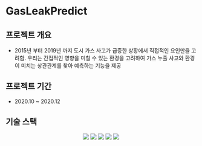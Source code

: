 # GasLeakPredict

## **프로젝트 개요**

- 2015년 부터 2019년 까지 도시 가스 사고가 급증한 상황에서 직접적인 요인만을 고려함. 우리는 간접적인 영향을 미칠 수 있는 환경을 고려하여 가스 누출 사고와 환경이 미치는 상관관계를 찾아 예측하는 기능을 제공

## 프로젝트 기간

- 2020.10 ~ 2020.12

## 기술 스택

<p align="center">
  <img src="https://img.shields.io/badge/Language-Python-007396?style=flat&logo=Python&logoColor=white"> 
  <img src="https://img.shields.io/badge/IDE-PyCharm-D22128?style=flat&logo=PyCharm&logoColor=white"> 
  <img src="https://img.shields.io/badge/Library-pandas-563D7C?style=flat&logo=pandas&logoColor=white">
  <img src="https://img.shields.io/badge/Library-scikit_learn-563D7C?style=flat&logo=scikit-learn&logoColor=white">
  <img src="https://img.shields.io/badge/Library-SciPy-563D7C?style=flat&logo=SciPy&logoColor=white">
</p>
